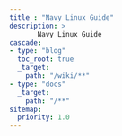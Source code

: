 ```yaml
---
title : "Navy Linux Guide"
description: >
       Navy Linux Guide
cascade:
- type: "blog"
  toc_root: true
  _target:
    path: "/wiki/**"
- type: "docs"
  _target:
    path: "/**"
sitemap:
  priority: 1.0
---
```

